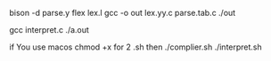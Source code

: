 bison -d parse.y
flex lex.l
gcc -o out lex.yy.c parse.tab.c
./out

gcc interpret.c
./a.out

if You use macos
chmod +x for 2 .sh
then
./complier.sh
./interpret.sh
